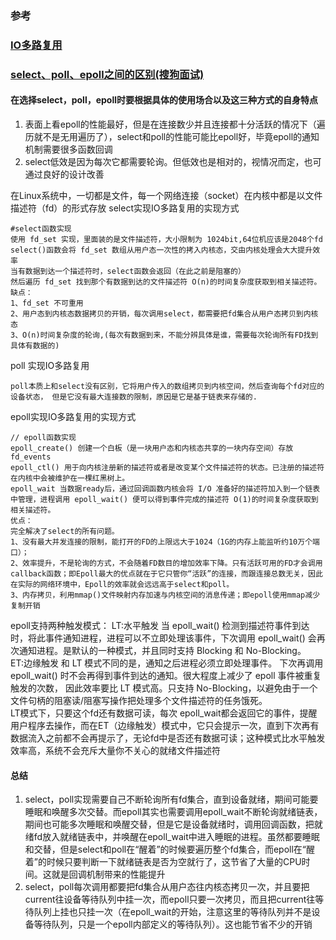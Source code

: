 ### 参考
### [IO多路复用](https://github.com/lokles/Web-Development-Interview-With-Java/blob/main/Linux%E9%97%AE%E9%A2%98.md)
### [select、poll、epoll之间的区别(搜狗面试)](https://www.cnblogs.com/aspirant/p/9166944.html)

#### 在选择select，poll，epoll时要根据具体的使用场合以及这三种方式的自身特点
1. 表面上看epoll的性能最好，但是在连接数少并且连接都十分活跃的情况下（遍历就不是无用遍历了），select和poll的性能可能比epoll好，毕竟epoll的通知机制需要很多函数回调
2. select低效是因为每次它都需要轮询。但低效也是相对的，视情况而定，也可通过良好的设计改善

在Linux系统中，一切都是文件，每一个网络连接（socket）在内核中都是以文件描述符（fd）的形式存放
select实现IO多路复用的实现方式 
```
#select函数实现
使用 fd_set 实现，里面装的是文件描述符，大小限制为 1024bit,64位机应该是2048个fd
select()函数会将 fd_set 数组从用户态一次性的拷入内核态，交由内核处理会大大提升效率
当有数据到达一个描述符时，select函数会返回（在此之前是阻塞的）
然后遍历 fd_set 找到那个有数据到达的文件描述符 O(n)的时间复杂度获取到相关描述符。
缺点：
1、fd_set 不可重用
2、用户态到内核态数据拷贝的开销，每次调用select，都需要把fd集合从用户态拷贝到内核态
3、O(n)时间复杂度的轮询,(每次有数据到来，不能分辨具体是谁，需要每次轮询所有FD找到具体有数据的)
```
poll 实现IO多路复用
```
poll本质上和select没有区别，它将用户传入的数组拷贝到内核空间，然后查询每个fd对应的设备状态， 但是它没有最大连接数的限制，原因是它是基于链表来存储的.
```
epoll实现IO多路复用的实现方式
```
// epoll函数实现
epoll_create() 创建一个白板（是一块用户态和内核态共享的一块内存空间）存放fd_events
epoll_ctl() 用于向内核注册新的描述符或者是改变某个文件描述符的状态。已注册的描述符在内核中会被维护在一棵红黑树上。
epoll_wait 当数据ready后，通过回调函数内核会将 I/O 准备好的描述符加入到一个链表中管理，进程调用 epoll_wait() 便可以得到事件完成的描述符 O(1)的时间复杂度获取到相关描述符。
优点：
完全解决了select的所有问题。
1、没有最大并发连接的限制，能打开的FD的上限远大于1024（1G的内存上能监听约10万个端口）；
2、效率提升，不是轮询的方式，不会随着FD数目的增加效率下降。只有活跃可用的FD才会调用callback函数；即Epoll最大的优点就在于它只管你“活跃”的连接，而跟连接总数无关，因此在实际的网络环境中，Epoll的效率就会远远高于select和poll。
3、内存拷贝，利用mmap()文件映射内存加速与内核空间的消息传递；即epoll使用mmap减少复制开销
```
epoll支持两种触发模式：
LT:水平触发 当 epoll_wait() 检测到描述符事件到达时，将此事件通知进程，进程可以不立即处理该事件，下次调用 epoll_wait() 会再次通知进程。是默认的一种模式，并且同时支持 Blocking 和 No-Blocking。   
ET:边缘触发 和 LT 模式不同的是，通知之后进程必须立即处理事件。 下次再调用 epoll_wait() 时不会再得到事件到达的通知。很大程度上减少了 epoll 事件被重复触发的次数， 因此效率要比 LT 模式高。只支持 No-Blocking，以避免由于一个文件句柄的阻塞读/阻塞写操作把处理多个文件描述符的任务饿死。  
LT模式下，只要这个fd还有数据可读，每次 epoll_wait都会返回它的事件，提醒用户程序去操作，而在ET（边缘触发）模式中，它只会提示一次，直到下次再有数据流入之前都不会再提示了，无论fd中是否还有数据可读；这种模式比水平触发效率高，系统不会充斥大量你不关心的就绪文件描述符  
#### 总结
1. select，poll实现需要自己不断轮询所有fd集合，直到设备就绪，期间可能要睡眠和唤醒多次交替。而epoll其实也需要调用epoll_wait不断轮询就绪链表，期间也可能多次睡眠和唤醒交替，但是它是设备就绪时，调用回调函数，把就绪fd放入就绪链表中，并唤醒在epoll_wait中进入睡眠的进程。虽然都要睡眠和交替，但是select和poll在“醒着”的时候要遍历整个fd集合，而epoll在“醒着”的时候只要判断一下就绪链表是否为空就行了，这节省了大量的CPU时间。这就是回调机制带来的性能提升
2. select，poll每次调用都要把fd集合从用户态往内核态拷贝一次，并且要把current往设备等待队列中挂一次，而epoll只要一次拷贝，而且把current往等待队列上挂也只挂一次（在epoll_wait的开始，注意这里的等待队列并不是设备等待队列，只是一个epoll内部定义的等待队列）。这也能节省不少的开销

